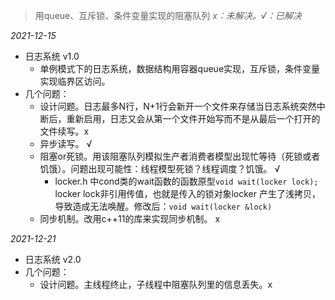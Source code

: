 > 用queue、互斥锁、条件变量实现的阻塞队列 _x：未解决。√：已解决_

_2021-12-15_
* 日志系统 v1.0
	* 单例模式下的日志系统，数据结构用容器queue实现，互斥锁，条件变量实现临界区访问。
* 几个问题：
	* 设计问题。日志最多N行，N+1行会新开一个文件来存储当日志系统突然中断后，重新启用，日志又会从第一个文件开始写而不是从最后一个打开的文件续写。x
	* 异步读写。 √
	* 阻塞or死锁。用该阻塞队列模拟生产者消费者模型出现忙等待（死锁或者饥饿）。问题出现可能性：线程模型死锁？线程调度？饥饿。 √
		* locker.h 中cond类的wait函数的函数原型`void wait(locker lock);` locker lock非引用传值，也就是传入的锁对象locker 产生了浅拷贝，导致造成无法唤醒。修改后：`void wait(locker &lock)`
	* 同步机制。改用c++11的库来实现同步机制。 x

_2021-12-21_
* 日志系统 v2.0
* 几个问题：
	* 设计问题。主线程终止，子线程中阻塞队列里的信息丢失。x
<!-- * 	2.上述问题全未解决。决定抽时间重写日志系统，该版作废。x -->

